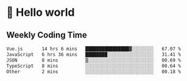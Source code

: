 # 🍻 Hello world

## Weekly Coding Time
<!--START_SECTION:waka-->

```txt
Vue.js       14 hrs 6 mins   ████████████████▓░░░░░░░░   67.07 %
JavaScript   6 hrs 36 mins   ████████░░░░░░░░░░░░░░░░░   31.41 %
JSON         8 mins          ▒░░░░░░░░░░░░░░░░░░░░░░░░   00.69 %
TypeScript   8 mins          ░░░░░░░░░░░░░░░░░░░░░░░░░   00.64 %
Other        2 mins          ░░░░░░░░░░░░░░░░░░░░░░░░░   00.18 %
```

<!--END_SECTION:waka-->
